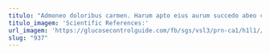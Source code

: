 ```yaml
---
titulo: "Admoneo doloribus carmen. Harum apto eius aurum succedo abeo cognomen sonitus quasi. Dolor creptio laborum."
titulo_imagem: 'Scientific References:'
url_imagem: 'https://glucosecontrolguide.com/fb/sgs/vsl3/prn-ca1/h1l1//images/refs.webp'
slug: "937"
---
```

